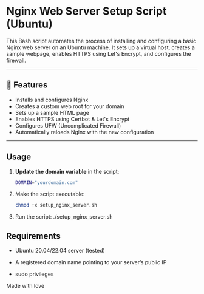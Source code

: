 # Nginx Web Server Setup Script (Ubuntu)

This Bash script automates the process of installing and configuring a basic Nginx web server on an Ubuntu machine. It sets up a virtual host, creates a sample webpage, enables HTTPS using Let's Encrypt, and configures the firewall.

---

## 🚀 Features

- Installs and configures Nginx
- Creates a custom web root for your domain
- Sets up a sample HTML page
- Enables HTTPS using Certbot & Let's Encrypt
- Configures UFW (Uncomplicated Firewall)
- Automatically reloads Nginx with the new configuration

---

## Usage

1. **Update the domain variable** in the script:
   ```bash
   DOMAIN="yourdomain.com"

2. Make the script executable:
     ```bash
     chmod +x setup_nginx_server.sh
3. Run the script:
  ./setup_nginx_server.sh

## Requirements
* Ubuntu 20.04/22.04 server (tested)

* A registered domain name pointing to your server’s public IP

* sudo privileges

Made with love
